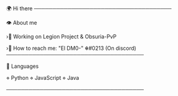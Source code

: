 🌍 Hi there
─────────────────────────────────────

👁️ About me

›🔧 Working on Legion Project & Obsuria-PvP

›📍 How to reach me: "El DM0-" ☬#0213 (On discord)
─────────────────────────────────────

🧠 Languages

⋄ Python
⋄ JavaScript
⋄ Java

─────────────────────────────────────
